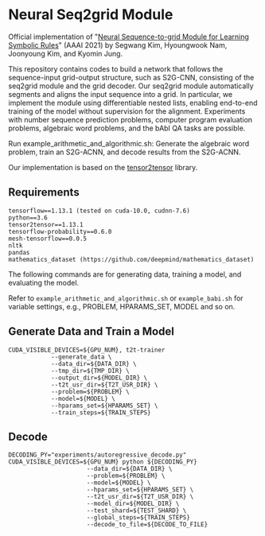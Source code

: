 # Neural Seq2grid Module
Official implementation of "[Neural Sequence-to-grid Module for Learning Symbolic Rules](https://arxiv.org/abs/2101.04921)" (AAAI 2021) by Segwang Kim, Hyoungwook Nam, Joonyoung Kim, and Kyomin Jung.

This repository contains codes to build a network that follows the sequence-input grid-output structure, such as S2G-CNN, consisting of the seq2grid module and the grid decoder.
Our seq2grid module automatically segments and aligns the input sequence into a grid.
In particular, we implement the module using differentiable nested lists, enabling end-to-end training of the model without supervision for the alignment. 
Experiments with number sequence prediction problems, computer program evaluation problems, algebraic word problems, and the bAbI QA tasks are possible.

Run example_arithmetic_and_algorithmic.sh: Generate the algebraic word problem, train an S2G-ACNN, and decode results from the S2G-ACNN.

Our implementation is based on the [tensor2tensor](https://github.com/tensorflow/tensor2tensor) library.


## Requirements
```
tensorflow==1.13.1 (tested on cuda-10.0, cudnn-7.6)
python==3.6
tensor2tensor==1.13.1
tensorflow-probability==0.6.0
mesh-tensorflow==0.0.5
nltk
pandas
mathematics_dataset (https://github.com/deepmind/mathematics_dataset)
```

The following commands are for generating data, training a model, and evaluating the model.

Refer to ``example_arithmetic_and_algorithmic.sh`` or ``example_babi.sh`` for variable settings, e.g., PROBLEM, HPARAMS_SET, MODEL and so on.

## Generate Data and Train a Model
```
CUDA_VISIBLE_DEVICES=${GPU_NUM}, t2t-trainer 
            --generate_data \
            --data_dir=${DATA_DIR} \
            --tmp_dir=${TMP_DIR} \
            --output_dir=${MODEL_DIR} \
            --t2t_usr_dir=${T2T_USR_DIR} \
            --problem=${PROBLEM} \
            --model=${MODEL} \
            --hparams_set=${HPARAMS_SET} \
            --train_steps=${TRAIN_STEPS} 
 ```
  
## Decode
```
DECODING_PY="experiments/autoregressive_decode.py"
CUDA_VISIBLE_DEVICES=${GPU_NUM} python ${DECODING_PY} 
                      --data_dir=${DATA_DIR} \
                      --problem=${PROBLEM} \
                      --model=${MODEL} \
                      --hparams_set=${HPARAMS_SET} \
                      --t2t_usr_dir=${T2T_USR_DIR} \
                      --model_dir=${MODEL_DIR} \
                      --test_shard=${TEST_SHARD} \
                      --global_steps=${TRAIN_STEPS} 
                      --decode_to_file=${DECODE_TO_FILE} 
 ```
